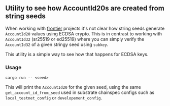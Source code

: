 ## Utility to see how AccountId20s are created from string seeds

When working with <a href="https://github.com/polkadot-evm/frontier.git">frontier</a> projects it's not clear how string seeds generate `AccountId20` values using ECDSA crypto. This is in contrast to working with `AccountId32` (sr25519 or ed25519) where you can simply verify the `AccountId32` of a given stringy seed using `subkey`.

This utility is a simple way to see how that happens for ECDSA keys.

### Usage
`cargo run -- <seed>`

This will print the `AccountId20` for the given seed, using the same `get_account_id_from_seed` used in substrate chainspec configs such as `local_testnet_config` or `developement_config`.